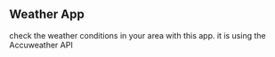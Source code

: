 ## Weather App
check the weather conditions in your area with this app. it is using the Accuweather API
